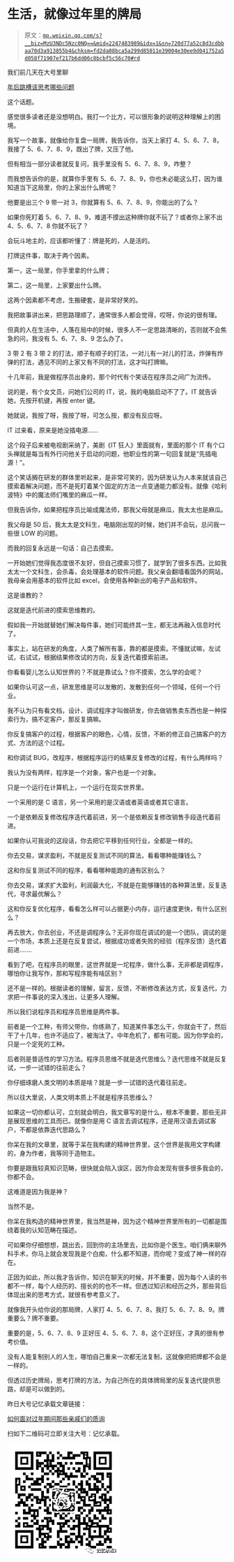 # 生活，就像过年里的牌局

> 原文：[`mp.weixin.qq.com/s?__biz=MzU3NDc5Nzc0NQ==&mid=2247483989&idx=1&sn=720d77a52c8d3cdbbaa70d3a913855b4&chksm=fd2da08bca5a299d85011e39004e30ee9d041752a5d058f71907ef217b6dd06c8bcbf5c56c70#rd`](http://mp.weixin.qq.com/s?__biz=MzU3NDc5Nzc0NQ==&mid=2247483989&idx=1&sn=720d77a52c8d3cdbbaa70d3a913855b4&chksm=fd2da08bca5a299d85011e39004e30ee9d041752a5d058f71907ef217b6dd06c8bcbf5c56c70#rd)

我们前几天在大号里聊

[年后跳槽该思考哪些问题](https://mp.weixin.qq.com/s?__biz=MzU0MjYwNDU2Mw==&mid=2247485725&idx=1&sn=0e9e562fd1a9415d8cf3de6eccc9f4cc&chksm=fb196561cc6eec7728f98efb939215bdbe98552e7e32d7261928dbb0db50ab9e8c6781daa06e&token=1518582122&lang=zh_CN&scene=21#wechat_redirect)

这个话题。

感觉很多读者还是没想明白。我打一个比方，可以很形象的说明这种理解上的困境。

我写一个故事，就像给你复盘一局牌，我告诉你，当天上家打 4、5、6、7、8，我接了 5、6、7、8、9，既出了牌，又压了他。

但有相当一部分读者就反复问，我手里没有 5、6、7、8、9，咋整？

而我想告诉你的是，就算你手里有 5、6、7、8、9，你也未必能这么打，因为谁知道当下这局里，你的上家出什么牌呢？

他要是出三个 9 带一对 3，你就算有 5、6、7、8、9，你能出的了么？

如果你死盯着 5、6、7、8、9，难道不摸出这种牌你就不玩了？或者你上家不出 4、5、6、7、8 你就不玩了？

会玩斗地主的，应该都听懂了：牌是死的，人是活的。

打牌这件事，取决于两个因素。

第一，这一局里，你手里拿的什么牌；

第二，这一局里，上家要出什么牌。

这两个因素都不考虑，生搬硬套，是非常好笑的。

我把故事讲出来，把思路理顺了，通常很多人都会觉得，哎呀，你说的很有理。

但真的人在生活中，人落在局中的时候，很多人不一定思路清晰的，否则就不会焦急的问，我没有 5、6、7、8、9 怎么办了。

3 带 2 有 3 带 2 的打法，顺子有顺子的打法，一对儿有一对儿的打法，炸弹有炸弹的打法，遇见不同的上家又有不同的打法，这才叫打牌嘛。

十几年前，我是做程序员出身的，那个时代有个笑话在程序员之间广为流传。

说的是，有个女文员，问她们公司的 IT，说，我的电脑启动不了了。IT 就告诉她，先按开机键，再按 enter 键。

她就说，我按了呀，我按了呀，可怎么按，都没有反应呀。

IT 过来看，原来是她没插电源......

这个段子后来被电视剧采纳了，美剧《IT 狂人》里面就有，里面的那个 IT 有个口头禅就是每当有外行问他关于启动的问题，他职业性的第一句回复就是“先插电源！”。

这个笑话搁在研发的群体里听起来，是非常可笑的，因为研发认为人本来就该自己摸索着解决问题，而不是死盯着某个固定的方法一点变通能力都没有。就像《哈利波特》中的魔法师们嘴里的麻瓜一样。

但我告诉你，如果把程序员比喻成魔法师，那我父母就是麻瓜，我太太也是麻瓜。

我父母是 50 后，我太太是文科生，电脑刚出现的时候，她们并不会玩，总问我一些很 LOW 的问题。

而我的回复永远是一句话：自己去摸索。

一开始她们觉得我态度很不友好，但自己摸索习惯了，就学到了很多东西。比如我太太一个文科生，会杀毒，会处理基本的软件问题。我父亲会翻墙看国外的网站，我母亲会用基本的软件比如 excel，会使用各种新出的电子产品和软件。

这是谁教的？

这就是迭代前进的摸索思维教的。

假如我一开始就替她们解决每件事，她们可能终其一生，都无法再融入信息时代了。

事实上，站在研发的角度，人类了解所有事，靠的都是摸索。不懂就试嘛，左试试，右试试，根据结果修改试的方向，反复迭代着摸索前进。

你看看婴儿怎么认知世界的？不就是靠试么？你不摸索，怎么学的会呢？

如果你认可这一点，研发思维是可以发散的，发散到任何一个领域，任何一个行业。

我不认为只有看文档，设计、调试程序才叫做研发，你去做销售卖东西也是一种探索行为，搞不定客户，那反复搞嘛。

你反复搞客户的过程，根据客户的眼色，心情，反馈，不断的修正自己搞客户的方式、方法的这个过程。

和你调试 BUG，改程序，根据程序运行的结果反复修改的过程，有什么两样吗？

我认为没有两样，程序是一个对象，客户也是一个对象。

只是一个运行在计算机上，一个运行在现实世界里。

一个采用的是 C 语言，另一个采用的是汉语或者英语或者其它语言。

一个是依赖反复修改程序迭代着前进，另一个是依赖反复修改销售手段迭代着前进。

如果你认可我说的这段话，你去把它平移到任何行业，全都是一样的。

你去交易，谋求盈利，不就是反复测试不同的算法，看看哪种能赚钱么？

这和你反复测试不同的程序，看看哪种能跑的通有区别么？

你去交易，谋求扩大盈利，利润最大化，不就是在能够赚钱的各种算法里，反复迭代，寻求最优解么？

这和你反复优化程序，看看怎么样可以占据更小内存，运行速度更快，有什么区别么？

再去放大，你去创业，不还是调程序么？无非你现在调试的是一个团队，调试的是一个市场，本质上还是在反复尝试，根据成功或者失败的经验（程序反馈）迭代着前进.......

看到了吧，在程序员的眼里，这世界就是一坨程序，做什么事，无非都是调程序，哪怕你让我写作，那和写程序能有啥区别？

还不是一样的。根据读者的理解，留言，反馈，不断修改表达方式，反复迭代，力求把一件事说的深入浅出，让更多人理解。

所以我们说程序员和程序员思维是两件事。

前者是一个工种，有师父带你，你练熟了，知道某件事怎么干，你就会干了，然后干了十几年，也许不适应了，被淘汰了。中年危机了，都有可能。因为你学会的，只是一个定死的工种。

后者则是普适性的学习方法。程序员思维不就是迭代思维么？迭代思维不就是反复试，一步一试错的往前走么？

你仔细琢磨人类文明的本质是啥？就是一步一试错的迭代着往前走。

所以往大里说，人类文明本质上不就是程序员思维么？

如果这一切你都认可，立刻就会明白，我文章写的是什么，根本不重要，那些无非是展现思维的工具而已。就像你是用 C 语言去调试程序，还是用汉语去调试客户，不都是依靠迭代思路么？

你呆在我的文章里，就等于呆在我构建的精神世界里，这个世界是我用文字构建的，身为作者，我等同于造物主。

你要是跟我较真知识范畴，很快就会陷入误区，因为你会发现有很多很多我会的，你都不会。

这难道是因为我是神？

当然不是。

你呆在我构造的精神世界里，我当然是神，因为这个精神世界里所有的一切都是围绕着我的认知范畴在描述。

可如果你仔细想想，跳出去，回到你的主场里去，比如你是个医生。咱们俩来聊外科手术，你马上就会发现我是个白痴，什么都不知道，而你呢？变成了神一样的存在。

正因为如此，所以我才告诉你，知识在聊天的时候，并不重要，因为每个人读的书都不一样，每个人经历的、擅长的的也不一样。但透过知识和经历之外，那些背后体现出来的思考方式，就很有参考意义了。

就像我开头给你说的那局牌，人家打 4、5、6、7、8，我打 5、6、7、8、9。牌重要么？牌不重要。

重要的是，5、6、7、8、9 正好压 4、5、6、7、8，这个正好压，才真的很有参考价值。

没有人能复制别人的人生，哪怕自己重来一次都无法复制，这就像把把牌都不会是一样的。

但透过历史牌局，思考打牌的方法，为自己所在的具体牌局里的反复迭代提供思路，却是可以做到的。

昨日大号记忆承载文章链接：

[如何面对过年期间那些亲戚们的质询](https://mp.weixin.qq.com/s?__biz=MzU0MjYwNDU2Mw==&mid=2247485734&idx=1&sn=f9c134b66869bd843b3ec2949ed7d739&chksm=fb19655acc6eec4cdfa8bfe1db2f490190792823baa009d34ed75f8646acc78bb411fbf1ae98&token=1101433244&lang=zh_CN&scene=21#wechat_redirect)

扫如下二维码可立即关注大号：记忆承载。 

![](img/6412e8362dbc295406bf8193721e0190.png)